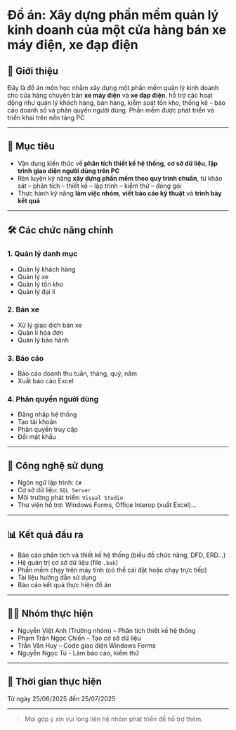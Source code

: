 # Đồ án: Xây dựng phần mềm quản lý kinh doanh của một cửa hàng bán xe máy điện, xe đạp điện

## 📌 Giới thiệu
Đây là đồ án môn học nhằm xây dựng một phần mềm quản lý kinh doanh cho cửa hàng chuyên bán **xe máy điện** và **xe đạp điện**, hỗ trợ các hoạt động như quản lý khách hàng, bán hàng, kiểm soát tồn kho, thống kê – báo cáo doanh số và phân quyền người dùng. Phần mềm được phát triển và triển khai trên nền tảng PC

---

## 🎯 Mục tiêu
- Vận dụng kiến thức về **phân tích thiết kế hệ thống**, **cơ sở dữ liệu**, **lập trình giao diện người dùng trên PC**
- Rèn luyện kỹ năng **xây dựng phần mềm theo quy trình chuẩn**, từ khảo sát – phân tích – thiết kế – lập trình – kiểm thử – đóng gói
- Thực hành kỹ năng **làm việc nhóm**, **viết báo cáo kỹ thuật** và **trình bày kết quả**

---

## 🛠️ Các chức năng chính

### 1. Quản lý danh mục
- Quản lý khách hàng
- Quản lý xe
- Quản lý tồn kho
- Quản lý đại lí

### 2. Bán xe
- Xử lý giao dịch bán xe
- Quản lí hóa đơn
- Quản lý bảo hành

### 3. Báo cáo
- Báo cáo doanh thu tuần, tháng, quý, năm
- Xuất báo cáo Excel

### 4. Phân quyền người dùng
- Đăng nhập hệ thống
- Tạo tài khoản
- Phân quyền truy cập
- Đổi mật khẩu

---

## 🧩 Công nghệ sử dụng
- Ngôn ngữ lập trình: `C#`
- Cơ sở dữ liệu: `SQL Server`
- Môi trường phát triển: `Visual Studio`
- Thư viện hỗ trợ: Windows Forms, Office Interop (xuất Excel)...

---

## 📊 Kết quả đầu ra
- Báo cáo phân tích và thiết kế hệ thống (biểu đồ chức năng, DFD, ERD...)
- Hệ quản trị cơ sở dữ liệu (file `.bak`)
- Phần mềm chạy trên máy tính (có thể cài đặt hoặc chạy trực tiếp)
- Tài liệu hướng dẫn sử dụng
- Báo cáo kết quả thực hiện đồ án

---

## 👨‍💻 Nhóm thực hiện
- Nguyễn Việt Anh (Trưởng nhóm) – Phân tích thiết kế hệ thống
- Phạm Trần Ngọc Chiến – Tạo cơ sở dữ liệu
- Trần Văn Huy – Code giao diện Windows Forms
- Nguyễn Ngọc Tú - Làm báo cáo, kiểm thử

---

## 📅 Thời gian thực hiện
Từ ngày 25/06/2025 đến 25/07/2025

---

> Mọi góp ý xin vui lòng liên hệ nhóm phát triển để hỗ trợ thêm.
